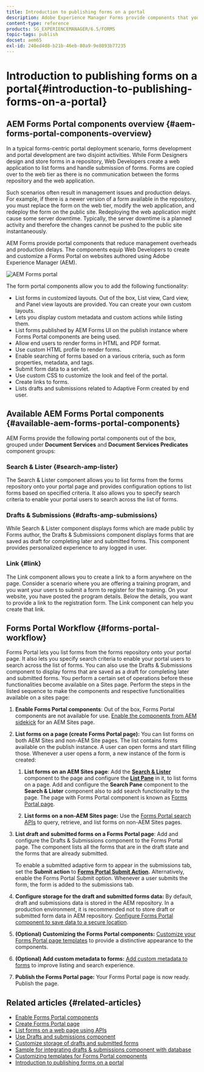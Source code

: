 ```yaml
---
title: Introduction to publishing forms on a portal
description: Adobe Experience Manager Forms provide components that you can use to build your Forms Portal. This article introduces you to the available Forms Portal components.
content-type: reference
products: SG_EXPERIENCEMANAGER/6.5/FORMS
topic-tags: publish
docset: aem65
exl-id: 240ed4d8-b21b-46eb-80a9-9e8093b77235
---
```

# Introduction to publishing forms on a portal{#introduction-to-publishing-forms-on-a-portal}

## AEM Forms Portal components overview {#aem-forms-portal-components-overview}

In a typical forms-centric portal deployment scenario, forms development and portal development are two disjoint activities. While Form Designers design and store forms in a repository, Web Developers create a web application to list forms and handle submission of forms. Forms are copied over to the web tier as there is no communication between the forms repository and the web application.

Such scenarios often result in management issues and production delays. For example, if there is a newer version of a form available in the repository, you must replace the form on the web tier, modify the web application, and redeploy the form on the public site. Redeploying the web application might cause some server downtime. Typically, the server downtime is a planned activity and therefore the changes cannot be pushed to the public site instantaneously.

AEM Forms provide portal components that reduce management overheads and production delays. The components equip Web Developers to create and customize a Forms Portal on websites authored using Adobe Experience Manager (AEM).

![AEM Forms portal](assets/aem-forms-portal.png)

The form portal components allow you to add the following functionality:

* List forms in customized layouts. Out of the box, List view, Card view, and Panel view layouts are provided. You can create your own custom layouts.
* Lets you display custom metadata and custom actions while listing them.
* List forms published by AEM Forms UI on the publish instance where Forms Portal components are being used.
* Allow end users to render forms in HTML and PDF format.
* Use custom HTML profile to render forms.
* Enable searching of forms based on a various criteria, such as form properties, metadata, and tags.
* Submit form data to a servlet.
* Use custom CSS to customize the look and feel of the portal.
* Create links to forms.
* Lists drafts and submissions related to Adaptive Form created by end user.

## Available AEM Forms Portal components {#available-aem-forms-portal-components}

AEM Forms provide the following portal components out of the box, grouped under **Document Services** and **Document Services Predicates** component groups:

### Search &amp; Lister {#search-amp-lister}

The Search & Lister component allows you to list forms from the forms repository onto your portal page and provides configuration options to list forms based on specified criteria. It also allows you to specify search criteria to enable your portal users to search across the list of forms.

### Drafts &amp; Submissions {#drafts-amp-submissions}

While Search & Lister component displays forms which are made public by Forms author, the Drafts & Submissions component displays forms that are saved as draft for completing later and submitted forms. This component provides personalized experience to any logged in user.

### Link {#link}

The Link component allows you to create a link to a form anywhere on the page. Consider a scenario where you are offering a training program, and you want your users to submit a form to register for the training. On your website, you have posted the program details. Below the details, you want to provide a link to the registration form. The Link component can help you create that link.

## Forms Portal Workflow {#forms-portal-workflow}

Forms Portal lets you list forms from the forms repository onto your portal page. It also lets you specify search criteria to enable your portal users to search across the list of forms. You can also use the Drafts & Submissions component to display forms that are saved as a draft for completing later and submitted forms. You perform a certain set of operations before these functionalities become available on a Sites page. Perform the steps in the listed sequence to make the components and respective functionalities available on a sites page:

1. **Enable Forms Portal components**: Out of the box, Forms Portal components are not available for use. [Enable the components from AEM sidekick](/help/forms/using/enabling-forms-portal-components.md) for an AEM Sites page.
1. **List forms on a page (create Forms Portal page):** You can list forms on both AEM Sites and non-AEM Site pages. The list contains forms available on the publish instance. A user can open forms and start filling those. Whenever a user opens a form, a new instance of the form is created:

    1. **List forms on an AEM Sites page**: Add the **[Search & Lister](../../forms/using/creating-form-portal-page.md)** component to the page and configure the **[List Pane](../../forms/using/creating-form-portal-page.md#p-list-pane-p)** in it, to list forms on a page. Add and configure the **Search Pane** component to the **Search & Lister** component also to add search functionality to the page. The page with Forms Portal component is known as [Forms Portal page](../../forms/using/creating-form-portal-page.md).

    1. **List forms on a non-AEM Sites page:** Use the [Forms Portal search APIs](/help/forms/using/listing-forms-webpage-using-apis.md) to query, retrieve, and list forms on non-AEM Sites pages.

1. **List draft and submitted forms on a Forms Portal page**: Add and configure the Drafts & Submissions component to the Forms Portal page. The component lists all the forms that are in the draft state and the forms that are already submitted.

   To enable a submitted adaptive form to appear in the submissions tab, set the **Submit action** to **[Forms Portal Submit Action](configuring-submit-actions.md).** Alternatively, enable the Forms Portal Submit option. Whenever a user submits the form, the form is added to the submissions tab.

1. **Configure storage for the draft and submitted forms data:** By default, draft and submissions data is stored in the AEM repository. In a production environment, it is recommended not to store draft or submitted form data in AEM repository. [Configure Forms Portal component to save data to a secure location](../../forms/using/draft-submission-component.md#customizing-the-storage).
1. **(Optional) Customizing the Forms Portal components:** [Customize your Forms Portal page templates](../../forms/using/customizing-templates-forms-portal-components.md) to provide a distinctive appearance to the components.
1. **(Optional) Add custom metadata to forms:** [Add custom metadata to forms](../../forms/using/customizing-templates-forms-portal-components.md) to improve listing and search experience.
1. **Publish the Forms Portal page:** Your Forms Portal page is now ready. Publish the page.

## Related articles {#related-articles}

* [Enable Forms Portal components](/help/forms/using/enabling-forms-portal-components.md)
* [Create Forms Portal page](../../forms/using/creating-form-portal-page.md)
* [List forms on a web page using APIs](/help/forms/using/listing-forms-webpage-using-apis.md)
* [Use Drafts and submissions component](../../forms/using/draft-submission-component.md)
* [Customize storage of drafts and submitted forms](../../forms/using/draft-submission-component.md#customizing-the-storage)
* [Sample for integrating drafts & submissions component with database](integrate-draft-submission-database.md)
* [Customizing templates for Forms Portal components](../../forms/using/customizing-templates-forms-portal-components.md)
* [Introduction to publishing forms on a portal](../../forms/using/introduction-publishing-forms.md)
